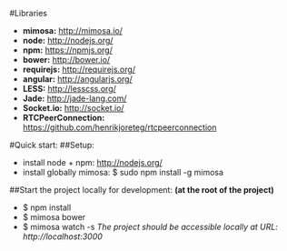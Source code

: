 #Libraries
- __mimosa:__ http://mimosa.io/
- __node:__ http://nodejs.org/
- __npm:__ https://npmjs.org/
- __bower:__ http://bower.io/
- __requirejs:__ http://requirejs.org/
- __angular:__ http://angularjs.org/
- __LESS:__ http://lesscss.org/
- __Jade:__ http://jade-lang.com/
- __Socket.io:__ http://socket.io/
- __RTCPeerConnection:__ https://github.com/henrikjoreteg/rtcpeerconnection

#Quick start:
##Setup:
- install node + npm: http://nodejs.org/
- install globally mimosa: $ sudo npm install -g mimosa

##Start the project locally for development:
__(at the root of the project)__
- $ npm install
- $ mimosa bower
- $ mimosa watch -s
_The project should be accessible locally at URL: http://localhost:3000_
